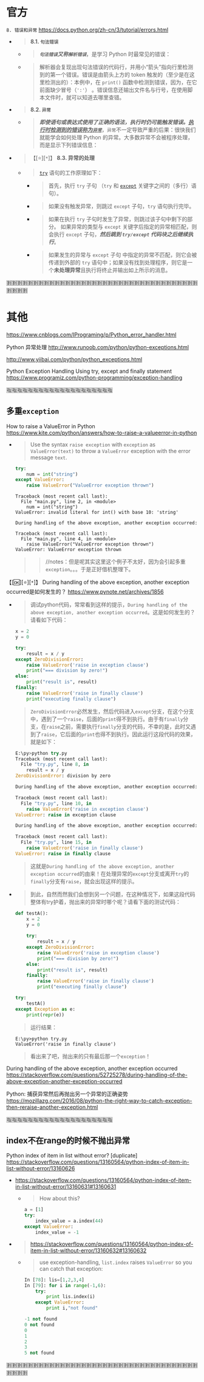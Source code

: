 
# 官方

`8. 错误和异常` https://docs.python.org/zh-cn/3/tutorial/errors.html
- > **8.1. `句法错误`**
  * > ***`句法错误`又称`解析错误`***，是学习 Python 时最常见的错误：
  * > 解析器会复现出现句法错误的代码行，并用小“箭头”指向行里检测到的第一个错误。错误是由箭头上方的 token 触发的（至少是在这里检测出的）：本例中，在 `print()` 函数中检测到错误，因为，在它前面缺少冒号（`':'`） 。错误信息还输出文件名与行号，在使用脚本文件时，就可以知道去哪里查错。
- > **8.2. `异常`**
  * > ***即使语句或表达式使用了正确的语法，执行时仍可能触发错误。<ins>执行时检测到的错误称为`异常`</ins>***，`异常`不一定导致严重的后果：很快我们就能学会如何处理 Python 的异常。大多数异常不会被程序处理，而是显示下列错误信息：
- > 【[:star:][`*`]】 **8.3. 异常的处理**
  * > [`try`](https://docs.python.org/zh-cn/3/reference/compound_stmts.html#try) 语句的工作原理如下：
    + > 首先，执行 `try` 子句 （`try` 和 [`except`](https://docs.python.org/zh-cn/3/reference/compound_stmts.html#except) 关键字之间的（多行）语句）。
    + > 如果没有触发异常，则跳过 `except` 子句，`try` 语句执行完毕。
    + > 如果在执行 `try` 子句时发生了异常，则跳过该子句中剩下的部分。 如果异常的类型与 `except` 关键字后指定的异常相匹配，则会执行 `except` 子句，***然后跳到 `try/except` 代码块之后继续执行***。
    + > 如果发生的异常与 `except` 子句 中指定的异常不匹配，则它会被传递到外部的 `try` 语句中；如果没有找到处理程序，则它是一个**未处理异常**且执行将终止并输出如上所示的消息。

:u5272::u5272::u5272::u5272::u5272::u5272::u5272::u5272::u5272::u5272::u5272::u5272::u5272::u5272::u5272::u5272::u5272::u5272::u5272::u5272::u5272::u5272::u5272::u5272::u5272::u5272::u5272::u5272::u5272::u5272::u5272::u5272::u5272::u5272::u5272::u5272::u5272::u5272::u5272::u5272:

# 其他

https://www.cnblogs.com/IPrograming/p/Python_error_handler.html

Python 异常处理 http://www.runoob.com/python/python-exceptions.html

http://www.yiibai.com/python/python_exceptions.html

Python Exception Handling Using try, except and finally statement https://www.programiz.com/python-programming/exception-handling

:u6307::u6307::u6307::u6307::u6307::u6307::u6307::u6307::u6307::u6307::u6307::u6307::u6307::u6307::u6307::u6307::u6307::u6307::u6307::u6307:

## 多重`exception`

How to raise a ValueError in Python https://www.kite.com/python/answers/how-to-raise-a-valueerror-in-python
- > Use the syntax `raise exception` with `exception` as `ValueError(text)` to throw a `ValueError` exception with the error message `text`.
  ```py
  try:
      num = int("string")
  except ValueError:
      raise ValueError("ValueError exception thrown")
  ```
  ```console
  Traceback (most recent call last):
    File "main.py", line 2, in <module>
      num = int("string")
  ValueError: invalid literal for int() with base 10: 'string'
  
  During handling of the above exception, another exception occurred:
  
  Traceback (most recent call last):
    File "main.py", line 4, in <module>
      raise ValueError("ValueError exception thrown")
  ValueError: ValueError exception thrown
  ```
  >> //notes：但是呢其实这里这个例子不太好，因为会引起多重 `exception`。。。于是正好借机整理下。

【[:ok:][:star:][`*`]】 During handling of the above exception, another exception occurred是如何发生的？ https://www.pynote.net/archives/1856
- > 调试python代码，常常看到这样的提示，`During handling of the above exception, another exception occurred`。这是如何发生的？请看如下代码：
  ```py
  x = 2
  y = 0
  
  try:
      result = x / y
  except ZeroDivisionError:
      raise ValueError('raise in exception clause')
      print("=== division by zero!")
  else:
      print("result is", result)
  finally:
      raise ValueError('raise in finally clause')
      print("executing finally clause")
  ```
  > `ZeroDivisionError`必然发生，然后代码进入`except`分支，在这个分支中，遇到了一个`raise`，后面的`print`得不到执行。由于有`finally`分支，在`raise`之前，需要执行`finally`分支的代码，不幸的是，此时又遇到了`raise`，它后面的`print`也得不到执行。因此运行这段代码的效果，就是如下：
  ```py
  E:\py>python try.py
  Traceback (most recent call last):
    File "try.py", line 8, in 
      result = x / y
  ZeroDivisionError: division by zero
  
  During handling of the above exception, another exception occurred:
  
  Traceback (most recent call last):
    File "try.py", line 10, in 
      raise ValueError('raise in exception clause')
  ValueError: raise in exception clause
  
  During handling of the above exception, another exception occurred:
  
  Traceback (most recent call last):
    File "try.py", line 15, in 
      raise ValueError('raise in finally clause')
  ValueError: raise in finally clause
  ```
  > 这就是`During handling of the above exception, another exception occurred`的由来！在处理异常的`except`分支或离开`try`的`finally`分支有`raise`，就会出现这样的提示。
- > 到此，自然而然我们会想到另一个问题，在这种情况下，如果这段代码整体有try护着，抛出来的异常时哪个呢？请看下面的测试代码：
  ```py
  def testA():
      x = 2
      y = 0
      
      try:
          result = x / y
      except ZeroDivisionError:
          raise ValueError('raise in exception clause')
          print("=== division by zero!")
      else:
          print("result is", result)
      finally:
          raise ValueError('raise in finally clause')
          print("executing finally clause")
  
  try:
      testA()
  except Exception as e:
      print(repr(e))
  ```
  > 运行结果：
  ```console
  E:\py>python try.py
  ValueError('raise in finally clause')
  ```
  > 看出来了吧，抛出来的只有最后那一个`exception`！

During handling of the above exception, another exception occurred https://stackoverflow.com/questions/52725278/during-handling-of-the-above-exception-another-exception-occurred

Python: 捕获异常然后再抛出另一个异常的正确姿势 https://mozillazg.com/2016/08/python-the-right-way-to-catch-exception-then-reraise-another-exception.html

:u6307::u6307::u6307::u6307::u6307::u6307::u6307::u6307::u6307::u6307::u6307::u6307::u6307::u6307::u6307::u6307::u6307::u6307::u6307::u6307:

## index不在range的时候不抛出异常

Python index of item in list without error? [duplicate] https://stackoverflow.com/questions/13160564/python-index-of-item-in-list-without-error/13160626
- https://stackoverflow.com/questions/13160564/python-index-of-item-in-list-without-error/13160631#13160631
  * > How about this?
    ```py
    a = [1]
    try:
        index_value = a.index(44)
    except ValueError:
        index_value = -1
    ```
- > https://stackoverflow.com/questions/13160564/python-index-of-item-in-list-without-error/13160632#13160632
  * > use exception-handling, `list.index` raises `ValueError` so you can catch that exception:
    ```py
    In [78]: lis=[1,2,3,4]
    In [79]: for i in range(-1,6):
        try:
            print lis.index(i)
        except ValueError:    
            print i,"not found"
    
    -1 not found
    0 not found
    0
    1
    2
    3
    5 not found
    ```

:u5272::u5272::u5272::u5272::u5272::u5272::u5272::u5272::u5272::u5272::u5272::u5272::u5272::u5272::u5272::u5272::u5272::u5272::u5272::u5272::u5272::u5272::u5272::u5272::u5272::u5272::u5272::u5272::u5272::u5272::u5272::u5272::u5272::u5272::u5272::u5272::u5272::u5272::u5272::u5272:
